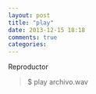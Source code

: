 ```yaml
---
layout: post
title: "play"
date: 2013-12-15 18:18
comments: true
categories: 
---
```

Reproductor

>$ play archivo.wav

